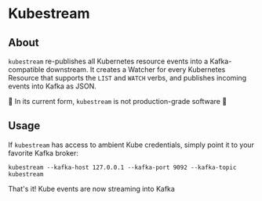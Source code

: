 # Kubestream

## About

`kubestream` re-publishes all Kubernetes resource events into a Kafka-compatible downstream. It creates a Watcher for every Kubernetes Resource that supports the `LIST` and `WATCH` verbs, and publishes incoming events into Kafka as JSON.

🚧 In its current form, `kubestream` is not production-grade software 🚧

## Usage

If `kubestream` has access to ambient Kube credentials, simply point it to your favorite Kafka broker:

```
kubestream --kafka-host 127.0.0.1 --kafka-port 9092 --kafka-topic kubestream
```

That's it! Kube events are now streaming into Kafka
